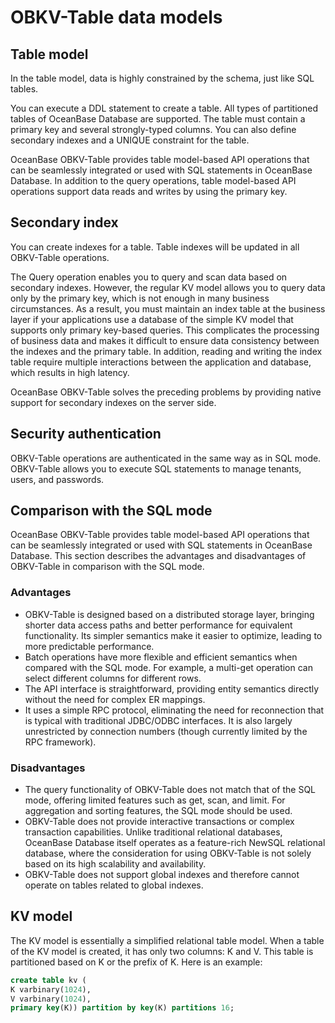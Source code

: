 # OBKV-Table data models

## Table model

In the table model, data is highly constrained by the schema, just like SQL tables.

You can execute a DDL statement to create a table. All types of partitioned tables of OceanBase Database are supported. The table must contain a primary key and several strongly-typed columns. You can also define secondary indexes and a UNIQUE constraint for the table.

OceanBase OBKV-Table provides table model-based API operations that can be seamlessly integrated or used with SQL statements in OceanBase Database. In addition to the query operations, table model-based API operations support data reads and writes by using the primary key.

## Secondary index

You can create indexes for a table. Table indexes will be updated in all OBKV-Table operations.

The Query operation enables you to query and scan data based on secondary indexes. However, the regular KV model allows you to query data only by the primary key, which is not enough in many business circumstances. As a result, you must maintain an index table at the business layer if your applications use a database of the simple KV model that supports only primary key-based queries. This complicates the processing of business data and makes it difficult to ensure data consistency between the indexes and the primary table. In addition, reading and writing the index table require multiple interactions between the application and database, which results in high latency.

OceanBase OBKV-Table solves the preceding problems by providing native support for secondary indexes on the server side.

## Security authentication

OBKV-Table operations are authenticated in the same way as in SQL mode. OBKV-Table allows you to execute SQL statements to manage tenants, users, and passwords.

## Comparison with the SQL mode

OceanBase OBKV-Table provides table model-based API operations that can be seamlessly integrated or used with SQL statements in OceanBase Database. This section describes the advantages and disadvantages of OBKV-Table in comparison with the SQL mode.

### Advantages

* OBKV-Table is designed based on a distributed storage layer, bringing shorter data access paths and better performance for equivalent functionality. Its simpler semantics make it easier to optimize, leading to more predictable performance.
* Batch operations have more flexible and efficient semantics when compared with the SQL mode. For example, a multi-get operation can select different columns for different rows.
* The API interface is straightforward, providing entity semantics directly without the need for complex ER mappings.
* It uses a simple RPC protocol, eliminating the need for reconnection that is typical with traditional JDBC/ODBC interfaces. It is also largely unrestricted by connection numbers (though currently limited by the RPC framework).

### Disadvantages

* The query functionality of OBKV-Table does not match that of the SQL mode, offering limited features such as get, scan, and limit. For aggregation and sorting features, the SQL mode should be used.
* OBKV-Table does not provide interactive transactions or complex transaction capabilities. Unlike traditional relational databases, OceanBase Database itself operates as a feature-rich NewSQL relational database, where the consideration for using OBKV-Table is not solely based on its high scalability and availability.
* OBKV-Table does not support global indexes and therefore cannot operate on tables related to global indexes.

## KV model

The KV model is essentially a simplified relational table model. When a table of the KV model is created, it has only two columns: K and V. This table is partitioned based on K or the prefix of K. Here is an example:

```sql
create table kv (
K varbinary(1024),
V varbinary(1024),
primary key(K)) partition by key(K) partitions 16;
```